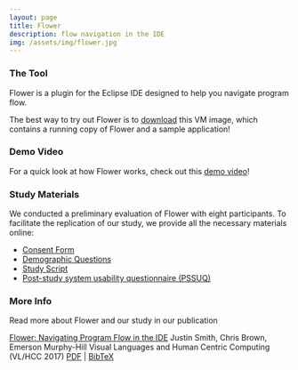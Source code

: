 ```yaml
---
layout: page
title: Flower
description: flow navigation in the IDE
img: /assets/img/flower.jpg
---
```


### The Tool
Flower is a plugin for the Eclipse IDE designed to help you navigate program flow.  

The best way to try out Flower is to [download](https://drive.google.com/file/d/0B384dHeXAHG5OE55R0syclp6blE/view) this VM image, which contains a running copy of Flower and a sample application!

### Demo Video
For a quick look at how Flower works, check out this [demo video](http://www4.ncsu.edu/~jssmit11/projects/flower/demo.mp4)!


### Study Materials
We conducted a preliminary evaluation of Flower with eight participants. To facilitate the replication of our study, we provide all the necessary materials online:

- [Consent Form](http://www4.ncsu.edu/~jssmit11/projects/-flower/ConsentForm.pdf "Consent Form")
- [Demographic Questions](http://www4.ncsu.edu/~jssmit11/projects/flower/DemographicSurvey.pdf)
- [Study Script](http://www4.ncsu.edu/~jssmit11/projects/flower/Script.pdf)
- [Post-study system usability questionnaire (PSSUQ)](http://www4.ncsu.edu/~jssmit11/projects/flower/UsabilityQuestionnaire.pdf)

### More Info
Read more about Flower and our study in our publication

[Flower: Navigating Program Flow in the IDE](http://www4.ncsu.edu/~jssmit11/Publications/VLHCC17_Flower.pdf)
Justin Smith, Chris Brown, Emerson Murphy-Hill
Visual Languages and Human Centric Computing (VL/HCC 2017)
[PDF](http://www4.ncsu.edu/~jssmit11/Publications/VLHCC17_Flower.pdf) | [BibTeX](http://www4.ncsu.edu/~jssmit11/projects/flower/flowerMaterials.txt)
